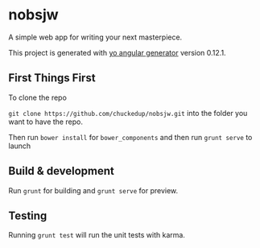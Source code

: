 # nobsjw

A simple web app for writing your next masterpiece.

This project is generated with [yo angular generator](https://github.com/yeoman/generator-angular)
version 0.12.1.

## First Things First

To clone the repo

`git clone https://github.com/chuckedup/nobsjw.git` into the folder you want to have the repo.

Then run `bower install` for `bower_components` and then run `grunt serve` to launch

## Build & development

Run `grunt` for building and `grunt serve` for preview.

## Testing

Running `grunt test` will run the unit tests with karma.
